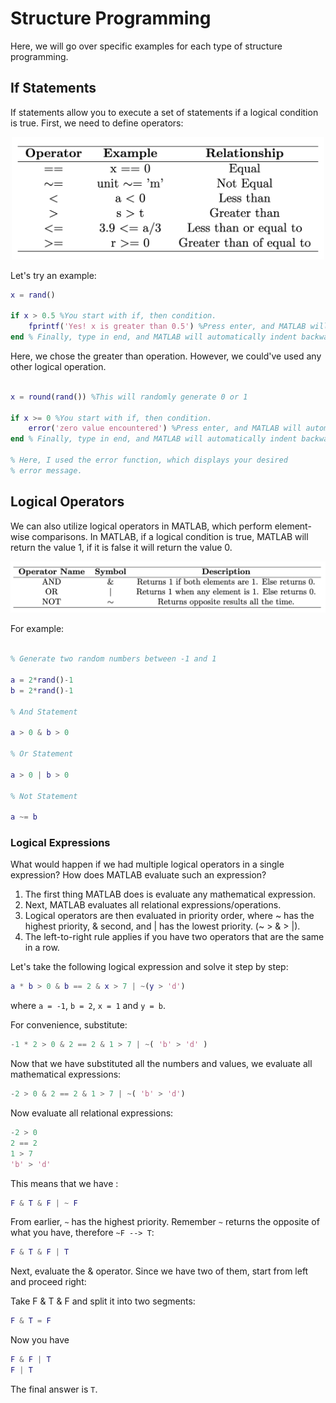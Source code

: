 # Structure Programming

Here, we will go over specific examples for each type of structure programming. 

## If Statements

If statements allow you to execute a set of statements if a logical condition is true. First, we need to define operators:

<p align="center">
  <img src="operators.png" alt="If Statement Example" width="500"/>
</p>

Let's try an example:

```matlab
x = rand()

if x > 0.5 %You start with if, then condition.
    fprintf('Yes! x is greater than 0.5') %Press enter, and MATLAB will automatically indent, if not press tab.
end % Finally, type in end, and MATLAB will automatically indent backward.
```
Here, we chose the greater than operation. However, we could've used any other logical operation.

```matlab

x = round(rand()) %This will randomly generate 0 or 1

if x >= 0 %You start with if, then condition.
    error('zero value encountered') %Press enter, and MATLAB will automatically indent, if not press tab.
end % Finally, type in end, and MATLAB will automatically indent backward.

% Here, I used the error function, which displays your desired
% error message.
```

## Logical Operators

We can also utilize logical operators in MATLAB, which perform element-wise comparisons. In MATLAB, if a logical condition is true, MATLAB will return the value 1, if it is false it will return the value 0.

<p align="center">
  <img src="logical_operators.png" alt="If Statement Example" width="800"/>
</p>

For example:

```matlab

% Generate two random numbers between -1 and 1

a = 2*rand()-1
b = 2*rand()-1

% And Statement

a > 0 & b > 0

% Or Statement

a > 0 | b > 0

% Not Statement 

a ~= b
```

### Logical Expressions

What would happen if we had multiple logical operators in a single expression? How does MATLAB evaluate such an expression?

1. The first thing MATLAB does is evaluate any mathematical expression.
2. Next, MATLAB evaluates all relational expressions/operations.
3. Logical operators are then evaluated in priority order, where ~ has the highest priority, & second, and | has the lowest priority. (~ > & > |).
4. The left-to-right rule applies if you have two operators that are the same in a row.

Let's take the following logical expression and solve it step by step:

```matlab
a * b > 0 & b == 2 & x > 7 | ~(y > 'd')
```
where `a = -1`, `b = 2`, `x = 1` and `y = b`.

For convenience, substitute:

```matlab
-1 * 2 > 0 & 2 == 2 & 1 > 7 | ~( 'b' > 'd' )
```

Now that we have substituted all the numbers and values, we evaluate all mathematical expressions:

```matlab
-2 > 0 & 2 == 2 & 1 > 7 | ~( 'b' > 'd')
```

Now evaluate all relational expressions:

```matlab
-2 > 0
2 == 2
1 > 7
'b' > 'd'
```
This means that we have :

```matlab
F & T & F | ~ F
```

From earlier, `~` has the highest priority. Remember `~` returns the opposite of what you have, therefore `~F --> T`:

```matlab
F & T & F | T
```

Next, evaluate the & operator. Since we have two of them, start from left and proceed right:

Take F & T & F and split it into two segments: 

```matlab
F & T = F
```

Now you have

```matlab
F & F | T
F | T
```

The final answer is `T`. 
